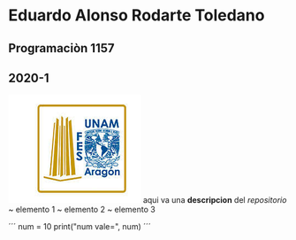  
  # Eduardo Alonso Rodarte Toledano
  ## Programaciòn 1157
  ## 2020-1
  
  ![Logo Fes Aragón](fesa.jpg)
  aqui va una **descripcion** del *repositorio*
  ~ elemento 1
  ~ elemento 2
  ~ elemento 3

  ´´´
  num = 10
  print("num vale=", num)
  ´´´
